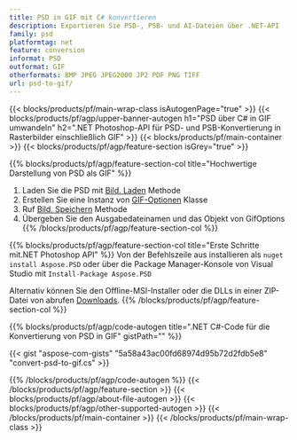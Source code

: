 ```yaml
---
title: PSD in GIF mit C# konvertieren
description: Exportieren Sie PSD-, PSB- und AI-Dateien über .NET-API
family: psd
platformtag: net
feature: conversion
informat: PSD
outformat: GIF
otherformats: BMP JPEG JPEG2000 JP2 PDF PNG TIFF
url: psd-to-gif/
---
```


{{< blocks/products/pf/main-wrap-class isAutogenPage="true" >}}
{{< blocks/products/pf/agp/upper-banner-autogen h1="PSD über C# in GIF umwandeln" h2=".NET Photoshop-API für PSD- und PSB-Konvertierung in Rasterbilder einschließlich GIF" >}}
{{< blocks/products/pf/main-container >}}
{{< blocks/products/pf/agp/feature-section isGrey="true" >}}

{{% blocks/products/pf/agp/feature-section-col title="Hochwertige Darstellung von PSD als GIF" %}}
1. Laden Sie die PSD mit [Bild. Laden](https://apireference.aspose.com/psd/net/aspose.psd/image/methods/load/index) Methode
1. Erstellen Sie eine Instanz von [GIF-Optionen](https://apireference.aspose.com/psd/net/aspose.psd.imageoptions/gifoptions) Klasse
1. Ruf [Bild. Speichern](https://apireference.aspose.com/psd/net/aspose.psd/image/methods/save/index) Methode
1. Übergeben Sie den Ausgabedateinamen und das Objekt von GifOptions
{{% /blocks/products/pf/agp/feature-section-col %}}

{{% blocks/products/pf/agp/feature-section-col title="Erste Schritte mit.NET Photoshop API" %}}
Von der Befehlszeile aus installieren als ```nuget install Aspose.PSD``` oder über die Package Manager-Konsole von Visual Studio mit ```Install-Package Aspose.PSD```

Alternativ können Sie den Offline-MSI-Installer oder die DLLs in einer ZIP-Datei von abrufen [Downloads](https://releases.aspose.com/psd/net).
{{% /blocks/products/pf/agp/feature-section-col %}}

{{% blocks/products/pf/agp/code-autogen title=".NET C#-Code für die Konvertierung von PSD in GIF" gistPath="" %}}

{{< gist "aspose-com-gists" "5a58a43ac00fd68974d95b72d2fdb5e8" "convert-psd-to-gif.cs" >}}

{{% /blocks/products/pf/agp/code-autogen %}}
{{< /blocks/products/pf/agp/feature-section >}}
{{< blocks/products/pf/agp/about-file-autogen >}}
{{< blocks/products/pf/agp/other-supported-autogen >}}
{{< /blocks/products/pf/main-container >}}
{{< /blocks/products/pf/main-wrap-class >}}
